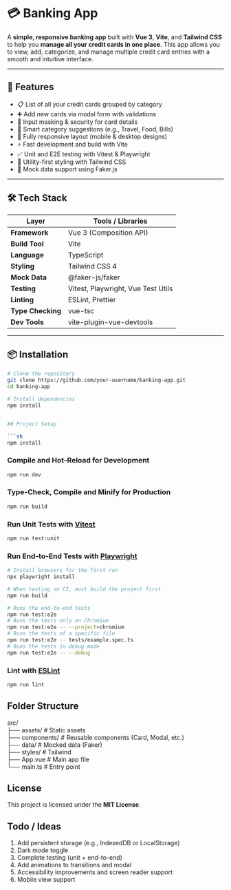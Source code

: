 # 💳 Banking App

A **simple, responsive banking app** built with **Vue 3**, **Vite**, and **Tailwind CSS** to help you **manage all your credit cards in one place**. This app allows you to view, add, categorize, and manage multiple credit card entries with a smooth and intuitive interface.

---

## 🚀 Features

- 📋 List of all your credit cards grouped by category  
- ➕ Add new cards via modal form with validations  
- 🔐 Input masking & security for card details  
- 🧠 Smart category suggestions (e.g., Travel, Food, Bills)  
- 📱 Fully responsive layout (mobile & desktop designs)  
- ⚡️ Fast development and build with Vite  
- ✅ Unit and E2E testing with Vitest & Playwright  
- 🎨 Utility-first styling with Tailwind CSS  
- 🧪 Mock data support using Faker.js

---

## 🛠 Tech Stack

| Layer         | Tools / Libraries                      |
|--------------|----------------------------------------|
| **Framework**| Vue 3 (Composition API)                |
| **Build Tool**| Vite                                   |
| **Language** | TypeScript                             |
| **Styling**  | Tailwind CSS 4                         |
| **Mock Data**| @faker-js/faker                        |
| **Testing**  | Vitest, Playwright, Vue Test Utils     |
| **Linting**  | ESLint, Prettier                       |
| **Type Checking**| vue-tsc                             |
| **Dev Tools**| vite-plugin-vue-devtools               |

---

## 📦 Installation

```bash
# Clone the repository
git clone https://github.com/your-username/banking-app.git
cd banking-app

# Install dependencies
npm install


## Project Setup

```sh
npm install
```

### Compile and Hot-Reload for Development

```sh
npm run dev
```

### Type-Check, Compile and Minify for Production

```sh
npm run build
```

### Run Unit Tests with [Vitest](https://vitest.dev/)

```sh
npm run test:unit
```

### Run End-to-End Tests with [Playwright](https://playwright.dev)

```sh
# Install browsers for the first run
npx playwright install

# When testing on CI, must build the project first
npm run build

# Runs the end-to-end tests
npm run test:e2e
# Runs the tests only on Chromium
npm run test:e2e -- --project=chromium
# Runs the tests of a specific file
npm run test:e2e -- tests/example.spec.ts
# Runs the tests in debug mode
npm run test:e2e -- --debug
```

### Lint with [ESLint](https://eslint.org/)

```sh
npm run lint
```

## Folder Structure

src/ <br>
├── assets/             # Static assets <br>
├── components/         # Reusable components (Card, Modal, etc.) <br>
├── data/               # Mocked data (Faker) <br>
├── styles/             # Tailwind <br>
├── App.vue             # Main app file <br>
└── main.ts             # Entry point <br>

## License
This project is licensed under the **MIT License**.

## Todo / Ideas

1. Add persistent storage (e.g., IndexedDB or LocalStorage)
2. Dark mode toggle
3. Complete testing (unit + end-to-end)
4. Add animations to transitions and modal
5. Accessibility improvements and screen reader support
6. Mobile view support
